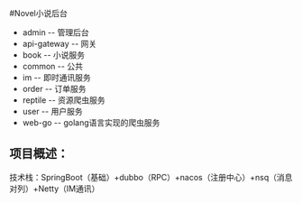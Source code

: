 #Novel小说后台

* admin    --  管理后台
* api-gateway  -- 网关  
* book  -- 小说服务 
* common   -- 公共
* im   -- 即时通讯服务
* order   -- 订单服务
* reptile   -- 资源爬虫服务
* user   -- 用户服务
* web-go   -- golang语言实现的爬虫服务

## 项目概述：
技术栈：SpringBoot（基础）+dubbo（RPC）+nacos（注册中心）+nsq（消息对列）+Netty（IM通讯）

